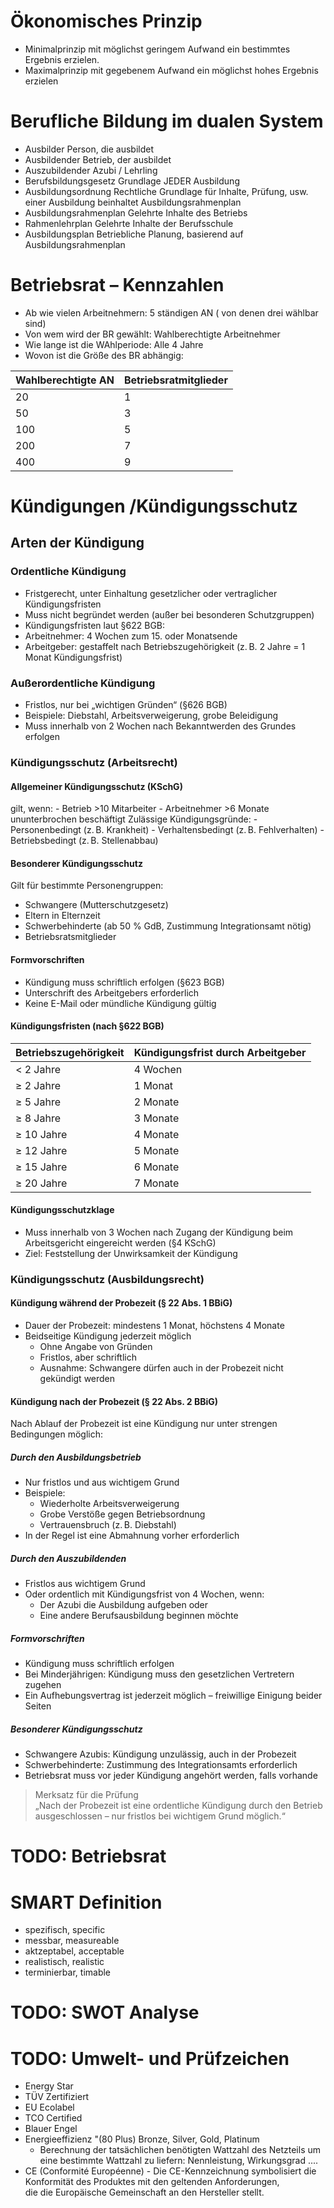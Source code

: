 # Ökonomisches Prinzip
- Minimalprinzip
    mit möglichst geringem Aufwand ein bestimmtes Ergebnis erzielen.
- Maximalprinzip
    mit gegebenem Aufwand ein möglichst hohes Ergebnis erzielen

# Berufliche Bildung im dualen System
- Ausbilder
    Person, die ausbildet
- Ausbildender
    Betrieb, der ausbildet
- Auszubildender
    Azubi / Lehrling
- Berufsbildungsgesetz
    Grundlage JEDER Ausbildung
- Ausbildungsordnung
    Rechtliche Grundlage für Inhalte,
    Prüfung, usw. einer Ausbildung beinhaltet Ausbildungsrahmenplan
- Ausbildungsrahmenplan
    Gelehrte Inhalte des Betriebs
- Rahmenlehrplan
    Gelehrte Inhalte der Berufsschule
- Ausbildungsplan
    Betriebliche Planung, basierend auf Ausbildungsrahmenplan

# Betriebsrat – Kennzahlen
- Ab wie vielen Arbeitnehmern: 5 ständigen AN ( von denen drei wählbar sind)
- Von wem wird der BR gewählt: Wahlberechtigte Arbeitnehmer
- Wie lange ist die WAhlperiode: Alle 4 Jahre
- Wovon ist die Größe des BR abhängig:  

| Wahlberechtigte AN | Betriebsratmitglieder| 
|--------------------|----------------------|
| 20                 | 1                    |
| 50                 | 3                    |
| 100                | 5                    |
| 200                | 7                    |
| 400                | 9                    |

# Kündigungen /Kündigungsschutz
## Arten der Kündigung
### Ordentliche Kündigung
- Fristgerecht, unter Einhaltung gesetzlicher oder vertraglicher Kündigungsfristen
- Muss nicht begründet werden (außer bei besonderen Schutzgruppen)
- Kündigungsfristen laut §622 BGB:
- Arbeitnehmer: 4 Wochen zum 15. oder Monatsende
- Arbeitgeber: gestaffelt nach Betriebszugehörigkeit (z. B. 2 Jahre = 1 Monat Kündigungsfrist)

### Außerordentliche Kündigung
- Fristlos, nur bei „wichtigen Gründen“ (§626 BGB)
- Beispiele: Diebstahl, Arbeitsverweigerung, grobe Beleidigung
- Muss innerhalb von 2 Wochen nach Bekanntwerden des Grundes erfolgen

### Kündigungsschutz (Arbeitsrecht)
#### Allgemeiner Kündigungsschutz (KSchG)
gilt, wenn:
    - Betrieb >10 Mitarbeiter
    - Arbeitnehmer >6 Monate ununterbrochen beschäftigt
Zulässige Kündigungsgründe:
    - Personenbedingt (z. B. Krankheit)
    - Verhaltensbedingt (z. B. Fehlverhalten)
    - Betriebsbedingt (z. B. Stellenabbau)
#### Besonderer Kündigungsschutz
Gilt für bestimmte Personengruppen:
- Schwangere (Mutterschutzgesetz)
- Eltern in Elternzeit
- Schwerbehinderte (ab 50 % GdB, Zustimmung Integrationsamt nötig)
- Betriebsratsmitglieder
#### Formvorschriften
- Kündigung muss schriftlich erfolgen (§623 BGB)
- Unterschrift des Arbeitgebers erforderlich
- Keine E-Mail oder mündliche Kündigung gültig
#### Kündigungsfristen (nach §622 BGB)
| Betriebszugehörigkeit | Kündigungsfrist durch Arbeitgeber| 
|-----------------------|----------------------------------|
| < 2 Jahre                 | 4 Wochen                    |
| ≥ 2 Jahre                 | 1 Monat                     |
| ≥ 5 Jahre                 | 2 Monate                    |
| ≥ 8 Jahre                 | 3 Monate                    |
| ≥ 10 Jahre                | 4 Monate                    |
| ≥ 12 Jahre                | 5 Monate                    |
| ≥ 15 Jahre                | 6 Monate                    |
| ≥ 20 Jahre                | 7 Monate                    |
#### Kündigungsschutzklage
- Muss innerhalb von 3 Wochen nach Zugang der Kündigung beim Arbeitsgericht eingereicht werden (§4 KSchG)
- Ziel: Feststellung der Unwirksamkeit der Kündigung

### Kündigungsschutz (Ausbildungsrecht)
#### Kündigung während der Probezeit (§ 22 Abs. 1 BBiG)
- Dauer der Probezeit: mindestens 1 Monat, höchstens 4 Monate
- Beidseitige Kündigung jederzeit möglich
    - Ohne Angabe von Gründen
    - Fristlos, aber schriftlich
    - Ausnahme: Schwangere dürfen auch in der Probezeit nicht gekündigt werden
#### Kündigung nach der Probezeit (§ 22 Abs. 2 BBiG)
Nach Ablauf der Probezeit ist eine Kündigung nur unter strengen Bedingungen möglich:
##### Durch den Ausbildungsbetrieb
- Nur fristlos und aus wichtigem Grund
- Beispiele:
    - Wiederholte Arbeitsverweigerung
    - Grobe Verstöße gegen Betriebsordnung
    - Vertrauensbruch (z. B. Diebstahl)
- In der Regel ist eine Abmahnung vorher erforderlich

##### Durch den Auszubildenden
- Fristlos aus wichtigem Grund
- Oder ordentlich mit Kündigungsfrist von 4 Wochen, wenn:
    - Der Azubi die Ausbildung aufgeben oder
    - Eine andere Berufsausbildung beginnen möchte

##### Formvorschriften
- Kündigung muss schriftlich erfolgen
- Bei Minderjährigen: Kündigung muss den gesetzlichen Vertretern zugehen
- Ein Aufhebungsvertrag ist jederzeit möglich – freiwillige Einigung beider Seiten
##### Besonderer Kündigungsschutz
- Schwangere Azubis: Kündigung unzulässig, auch in der Probezeit
- Schwerbehinderte: Zustimmung des Integrationsamts erforderlich
- Betriebsrat muss vor jeder Kündigung angehört werden, falls vorhande
> Merksatz für die Prüfung  
> „Nach der Probezeit ist eine ordentliche Kündigung durch den Betrieb ausgeschlossen – nur fristlos bei wichtigem Grund möglich.“




# TODO: Betriebsrat
# SMART Definition
- spezifisch, specific
- messbar, measureable
- aktzeptabel, acceptable
- realistisch, realistic
- terminierbar, timable
# TODO: SWOT Analyse
# TODO: Umwelt- und Prüfzeichen
- Energy Star
- TÜV Zertifiziert
- EU Ecolabel
- TCO Certified
- Blauer Engel
- Energieeffizienz "(80 Plus) Bronze, Silver, Gold, Platinum
    - Berechnung der tatsächlichen benötigten Wattzahl des Netzteils um eine bestimmte Wattzahl zu liefern: Nennleistung, Wirkungsgrad ....
- CE (Conformité Européenne)
      - Die CE-Kennzeichnung symbolisiert die Konformität des Produktes mit den geltenden Anforderungen,  
       die die Europäische Gemeinschaft an den Hersteller stellt.
